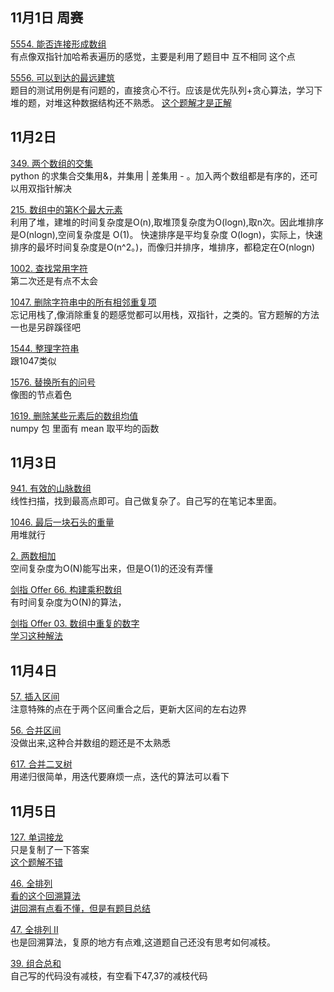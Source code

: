 ## 11月1日  周赛

[5554. 能否连接形成数组](https://leetcode-cn.com/problems/check-array-formation-through-concatenation/)  
有点像双指针加哈希表遍历的感觉，主要是利用了题目中  互不相同  这个点  

 [5556. 可以到达的最远建筑](https://leetcode-cn.com/problems/furthest-building-you-can-reach/)  
题目的测试用例是有问题的，直接贪心不行。应该是优先队列+贪心算法，学习下堆的题，对堆这种数据结构还不熟悉。
[这个题解才是正解](https://leetcode-cn.com/problems/furthest-building-you-can-reach/solution/ke-yi-dao-da-de-zui-yuan-jian-zhu-by-zerotrac2/)  

## 11月2日  
[349. 两个数组的交集](https://leetcode-cn.com/problems/intersection-of-two-arrays/)  
python 的求集合交集用&，并集用 |  差集用 - 。加入两个数组都是有序的，还可以用双指针解决  

[215. 数组中的第K个最大元素](https://leetcode-cn.com/problems/kth-largest-element-in-an-array/)  
利用了堆，建堆的时间复杂度是O(n),取堆顶复杂度为O(logn),取n次。因此堆排序是O(nlogn),空间复杂度是 O(1)。 快速排序是平均复杂度 O(logn)，实际上，快速排序的最坏时间复杂度是O(n^2。)，而像归并排序，堆排序，都稳定在O(nlogn)  

[1002. 查找常用字符](https://leetcode-cn.com/problems/find-common-characters/)  
第二次还是有点不太会  

[1047. 删除字符串中的所有相邻重复项](https://leetcode-cn.com/problems/remove-all-adjacent-duplicates-in-string/)  
忘记用栈了,像消除重复的题感觉都可以用栈，双指针，之类的。官方题解的方法一也是另辟蹊径吧  

[1544. 整理字符串](https://leetcode-cn.com/problems/make-the-string-great/)  
跟1047类似  

[1576. 替换所有的问号](https://leetcode-cn.com/problems/replace-all-s-to-avoid-consecutive-repeating-characters/)  
像图的节点着色  

[1619. 删除某些元素后的数组均值](https://leetcode-cn.com/problems/mean-of-array-after-removing-some-elements/)  
 numpy 包 里面有 mean 取平均的函数  
 
 ## 11月3日  
 
 [941. 有效的山脉数组](https://leetcode-cn.com/problems/valid-mountain-array/)  
 线性扫描，找到最高点即可。自己做复杂了。自己写的在笔记本里面。  
 
 [1046. 最后一块石头的重量](https://leetcode-cn.com/problems/last-stone-weight/)  
 用堆就行  
 
[2. 两数相加](https://leetcode-cn.com/problems/add-two-numbers/)  
空间复杂度为O(N)能写出来，但是O(1)的还没有弄懂  

[剑指 Offer 66. 构建乘积数组](https://leetcode-cn.com/problems/gou-jian-cheng-ji-shu-zu-lcof/)  
有时间复杂度为O(N)的算法，  

[剑指 Offer 03. 数组中重复的数字](https://leetcode-cn.com/problems/shu-zu-zhong-zhong-fu-de-shu-zi-lcof/)  
[学习这种解法](https://leetcode-cn.com/problems/shu-zu-zhong-zhong-fu-de-shu-zi-lcof/solution/yuan-di-zhi-huan-shi-jian-kong-jian-100-by-derrick/)  

## 11月4日  
[57. 插入区间](https://leetcode-cn.com/problems/insert-interval/)  
注意特殊的点在于两个区间重合之后，更新大区间的左右边界   

[56. 合并区间](https://leetcode-cn.com/problems/merge-intervals/)  
没做出来,这种合并数组的题还是不太熟悉  

[617. 合并二叉树](https://leetcode-cn.com/problems/merge-two-binary-trees/)  
用递归很简单，用迭代要麻烦一点，迭代的算法可以看下  

## 11月5日  
[127. 单词接龙](https://leetcode-cn.com/problems/word-ladder/)  
只是复制了一下答案  
[这个题解不错](https://leetcode-cn.com/problems/word-ladder/solution/suan-fa-shi-xian-he-you-hua-javashuang-xiang-bfs23/)  

[46. 全排列](https://leetcode-cn.com/problems/permutations/)  
[看的这个回溯算法](https://labuladong.gitbook.io/algo/suan-fa-si-wei-xi-lie/3.1-hui-su-suan-fa-dfs-suan-fa-xi-lie/hui-su-suan-fa-xiang-jie-xiu-ding-ban)  
[讲回溯有点看不懂，但是有题目总结](https://leetcode-cn.com/problems/permutations/solution/hui-su-suan-fa-python-dai-ma-java-dai-ma-by-liweiw/)  

[47. 全排列 II](https://leetcode-cn.com/problems/permutations-ii/)  
也是回溯算法，复原的地方有点难,这道题自己还没有思考如何减枝。  

[39. 组合总和](https://leetcode-cn.com/problems/combination-sum/)  
自己写的代码没有减枝，有空看下47,37的减枝代码





 
 


